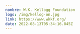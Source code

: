 ```yaml
---
nombre: W.K. Kellogg Foundation
logo: /img/kellog-on.jpg
link: https://www.wkkf.org/
date: 2022-08-13T05:34:16.845Z
---
```

